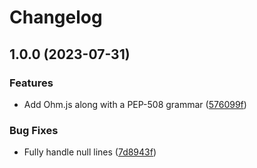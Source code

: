 # Changelog

## 1.0.0 (2023-07-31)


### Features

* Add Ohm.js along with a PEP-508 grammar ([576099f](https://github.com/Twixes/pip-requirements-js/commit/576099f21313771ae7d1e861e04f9f0b7efff706))


### Bug Fixes

* Fully handle null lines ([7d8943f](https://github.com/Twixes/pip-requirements-js/commit/7d8943f46ac120cf8b620e478667d835f0625398))
